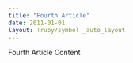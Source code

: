 ```yaml
---
title: "Fourth Article"
date: 2011-01-01
layout: !ruby/symbol _auto_layout
---
```


Fourth Article Content
